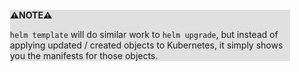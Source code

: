 <div style="margin:2em; background-color: #e0e0e0;">

<strong>⚠️NOTE️️️⚠️</strong>

`helm template` will do similar work to `helm upgrade`, but instead of applying updated / created objects to Kubernetes, it simply shows you the manifests for those objects.
</div>

